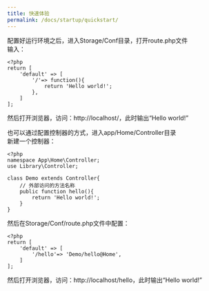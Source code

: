 ```yaml
---
title: 快速体验
permalink: /docs/startup/quickstart/
---
```


配置好运行环境之后，进入Storage/Conf目录，打开route.php文件  
输入：

```
<?php
return [
	'default' => [
		'/'=> function(){
			return 'Hello world!';
		},
	]
];
```
然后打开浏览器，访问：http://localhost/，此时输出“Hello world!”


也可以通过配置控制器的方式，进入app/Home/Controller目录  
新建一个控制器：

```
<?php
namespace App\Home\Controller;
use Library\Controller;

class Demo extends Controller{
	// 外部访问的方法名称
	public function hello(){
		return 'Hello world!';
	}
}
```
然后在Storage/Conf/route.php文件中配置：

```
<?php
return [
	'default' => [
		'/hello'=> 'Demo/hello@Home',
	]
];
```
然后打开浏览器，访问：http://localhost/hello，此时输出“Hello world!”



